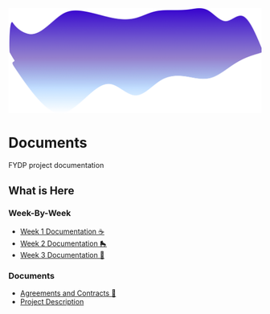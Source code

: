 <img src="../assets/background.png">

# Documents

FYDP project documentation

## What is Here

### Week-By-Week

- [Week 1 Documentation ☕️](./week-1/README.md)
- [Week 2 Documentation 🛼](./week-2/README.md)
- [Week 3 Documentation 🐸](./week-3/README.md)

### Documents

- [Agreements and Contracts 📝](./agreements/README.md)
- [Project Description](./project-description.md)
